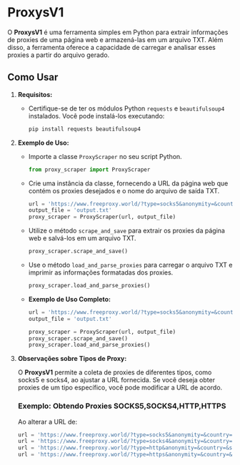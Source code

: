 # ProxysV1

O **ProxysV1** é uma ferramenta simples em Python para extrair informações de proxies de uma página web e armazená-las em um arquivo TXT. Além disso, a ferramenta oferece a capacidade de carregar e analisar esses proxies a partir do arquivo gerado.

## Como Usar

1. **Requisitos:**
   - Certifique-se de ter os módulos Python `requests` e `beautifulsoup4` instalados. Você pode instalá-los executando:

     ```bash
     pip install requests beautifulsoup4
     ```

2. **Exemplo de Uso:**
   - Importe a classe `ProxyScraper` no seu script Python.

     ```python
     from proxy_scraper import ProxyScraper
     ```

   - Crie uma instância da classe, fornecendo a URL da página web que contém os proxies desejados e o nome do arquivo de saída TXT.

     ```python
     url = 'https://www.freeproxy.world/?type=socks5&anonymity=&country=&speed=&port=&page=1'
     output_file = 'output.txt'
     proxy_scraper = ProxyScraper(url, output_file)
     ```

   - Utilize o método `scrape_and_save` para extrair os proxies da página web e salvá-los em um arquivo TXT.

     ```python
     proxy_scraper.scrape_and_save()
     ```

   - Use o método `load_and_parse_proxies` para carregar o arquivo TXT e imprimir as informações formatadas dos proxies.

     ```python
     proxy_scraper.load_and_parse_proxies()
     ```

   - **Exemplo de Uso Completo:**

     ```python
     url = 'https://www.freeproxy.world/?type=socks5&anonymity=&country=&speed=&port=&page=1'
     output_file = 'output.txt'

     proxy_scraper = ProxyScraper(url, output_file)
     proxy_scraper.scrape_and_save()
     proxy_scraper.load_and_parse_proxies()
     ```

3. **Observações sobre Tipos de Proxy:**

   O **ProxysV1** permite a coleta de proxies de diferentes tipos, como socks5 e socks4, ao ajustar a URL fornecida. Se você deseja obter proxies de um tipo específico, você pode modificar a URL de acordo.

   ### Exemplo: Obtendo Proxies SOCKS5,SOCKS4,HTTP,HTTPS

   Ao alterar a URL de:

   ```python
   url = 'https://www.freeproxy.world/?type=socks5&anonymity=&country=&speed=&port=&page=1'
   url = 'https://www.freeproxy.world/?type=socks4&anonymity=&country=&speed=&port=&page=1'
   url = 'https://www.freeproxy.world/?type=http&anonymity=&country=&speed=&port=&page=1'
   url = 'https://www.freeproxy.world/?type=https&anonymity=&country=&speed=&port=&page=1'
